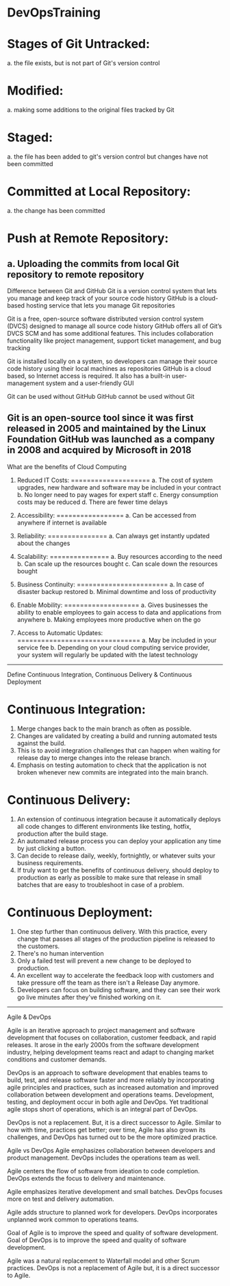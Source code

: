 # DevOpsTraining
Stages of Git 
Untracked:
==========
a. the file exists, but is not part of Git's version control

Modified:
=========
a. making some additions to the original files tracked by Git

Staged:
=======
a. the file has been added to git's version control but changes have not been committed

Committed at Local Repository:
==============================
a. the change has been committed

Push at Remote Repository:
==========================
a. Uploading the commits from local Git repository to remote repository
------------------------------------------------------------------------------------------------
Difference between Git and GitHub
Git is a version control system that lets you manage and keep track of your source code history
GitHub is a cloud-based hosting service that lets you manage Git repositories

Git is a free, open-source software distributed version control system (DVCS) designed to manage all source code history
GitHub offers all of Git’s DVCS SCM and has some additional features. This includes collaboration functionality like project management, support ticket management, and bug tracking

Git is installed locally on a system, so developers can manage their source code history using their local machines as repositories
GitHub is a cloud based, so Internet access is required. It also has a built-in user-management system and a user-friendly GUI

Git can be used without GitHub
GitHub cannot be used without Git

Git is an open-source tool since it was first released in 2005 and maintained by the Linux Foundation
GitHub was launched as a company in 2008 and acquired by Microsoft in 2018
------------------------------------------------------------------------------------------------
What are the benefits of Cloud Computing
1. Reduced IT Costs:
====================
a. The cost of system upgrades, new hardware and software may be included in your contract
b. No longer need to pay wages for expert staff
c. Energy consumption costs may be reduced
d. There are fewer time delays

2. Accessibility:
=================
a. Can be accessed from anywhere if internet is available

3. Reliability:
===============
a. Can always get instantly updated about the changes

4. Scalability:
===============
a. Buy resources according to the need
b. Can scale up the resources bought
c. Can scale down the resources bought

5. Business Continuity:
=======================
a. In case of disaster backup restored
b. Minimal downtime and loss of productivity

6. Enable Mobility:
===================
a. Gives businesses the ability to enable employees to gain access to data and applications from anywhere
b. Making employees more productive when on the go

7. Access to Automatic Updates:
===============================
a. May be included in your service fee
b. Depending on your cloud computing service provider, your system will regularly be updated with the latest technology
------------------------------------------------------------------------------------------------
Define Continuous Integration, Continuous Delivery & Continuous Deployment

Continuous Integration:
=======================
1. Merge changes back to the main branch as often as possible. 
2. Changes are validated by creating a build and running automated tests against the build. 
3. This is to avoid integration challenges that can happen when waiting for release day to merge changes into the release branch.
4. Emphasis on testing automation to check that the application is not broken whenever new commits are integrated into the main branch.

Continuous Delivery:
====================
1. An extension of continuous integration because it automatically deploys all code changes to different environments like testing, hotfix, production after the build stage. 
2. An automated release process you can deploy your application any time by just clicking a button.
3. Can decide to release daily, weekly, fortnightly, or whatever suits your business requirements. 
4. If truly want to get the benefits of continuous delivery, should deploy to production as early as possible to make sure that release in small batches that are easy to troubleshoot in case of a problem.

Continuous Deployment:
======================
1. One step further than continuous delivery. With this practice, every change that passes all stages of the production pipeline is released to the customers. 
2. There's no human intervention
3. Only a failed test will prevent a new change to be deployed to production.
4. An excellent way to accelerate the feedback loop with customers and take pressure off the team as there isn't a Release Day anymore. 
5. Developers can focus on building software, and they can see their work go live minutes after they've finished working on it.
------------------------------------------------------------------------------------------------
Agile & DevOps

Agile is an iterative approach to project management and software development that focuses on collaboration, customer feedback, and rapid releases. It arose in the early 2000s from the software development industry, helping development teams react and adapt to changing market conditions and customer demands.

DevOps is an approach to software development that enables teams to build, test, and release software faster and more reliably by incorporating agile principles and practices, such as increased automation and improved collaboration between development and operations teams. Development, testing, and deployment occur in both agile and DevOps. Yet traditional agile stops short of operations, which is an integral part of DevOps. 

DevOps is not a replacement. But, it is a direct successor to Agile. Similar to how with time, practices get better; over time, Agile has also grown its challenges, and DevOps has turned out to be the more optimized practice.


Agile vs DevOps
Agile emphasizes collaboration between developers and product management.
DevOps includes the operations team as well.

Agile centers the flow of software from ideation to code completion.
DevOps extends the focus to delivery and maintenance.

Agile emphasizes iterative development and small batches.
DevOps focuses more on test and delivery automation.

Agile adds structure to planned work for developers.
DevOps incorporates unplanned work common to operations teams.

Goal of Agile is to improve the speed and quality of software development.
Goal of DevOps is to improve the speed and quality of software development.

Agile was a natural replacement to Waterfall model and other Scrum practices.
DevOps is not a replacement of Agile but, it is a direct successor to Agile.